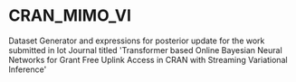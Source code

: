 # CRAN_MIMO_VI
Dataset Generator and expressions for posterior update for the work submitted in Iot Journal titled 'Transformer based Online Bayesian Neural Networks for Grant Free Uplink Access in CRAN with Streaming Variational Inference'
